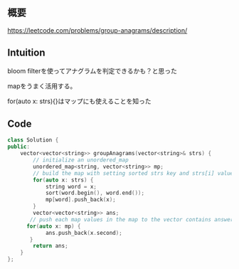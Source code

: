 ## 概要

https://leetcode.com/problems/group-anagrams/description/

## Intuition

bloom filterを使ってアナグラムを判定できるかも？と思った

mapをうまく活用する。

for(auto x: strs){}はマップにも使えることを知った

## Code

```cpp
class Solution {
public:
    vector<vector<string>> groupAnagrams(vector<string>& strs) {
        // initialize an unordered_map
        unordered_map<string, vector<string>> mp;
        // build the map with setting sorted strs key and strs[i] value
        for(auto x: strs) {
            string word = x;
            sort(word.begin(), word.end());
            mp[word].push_back(x);
        }
        vector<vector<string>> ans;
       // push each map values in the map to the vector contains answer in iteration.
      for(auto x: mp) {
            ans.push_back(x.second);
       }
        return ans;
    }
};
```
